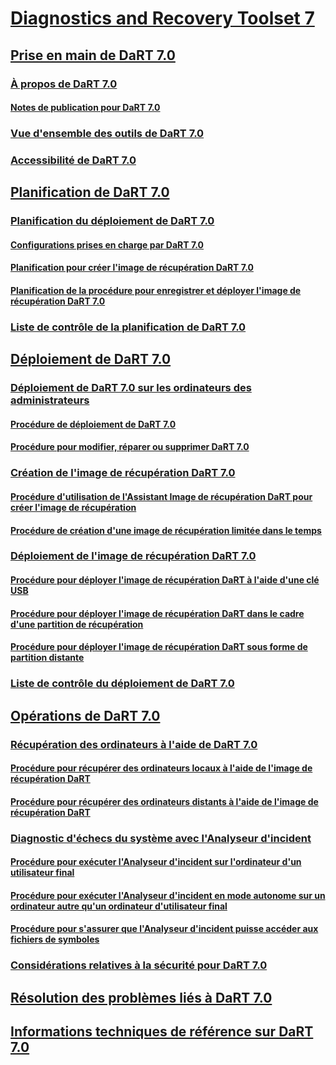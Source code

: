 # [Diagnostics and Recovery Toolset 7](index.md)
## [Prise en main de DaRT 7.0](getting-started-with-dart-70-new-ia.md)
### [À propos de DaRT 7.0](about-dart-70-new-ia.md)
#### [Notes de publication pour DaRT 7.0](release-notes-for-dart-70-new-ia.md)
### [Vue d'ensemble des outils de DaRT 7.0](overview-of-the-tools-in-dart-70-new-ia.md)
### [Accessibilité de DaRT 7.0](accessibility-for-dart-70.md)
## [Planification de DaRT 7.0](planning-for-dart-70-new-ia.md)
### [Planification du déploiement de DaRT 7.0](planning-to-deploy-dart-70.md)
#### [Configurations prises en charge par DaRT 7.0](dart-70-supported-configurations-dart-7.md)
#### [Planification pour créer l'image de récupération DaRT 7.0](planning-to-create-the-dart-70-recovery-image.md)
#### [Planification de la procédure pour enregistrer et déployer l'image de récupération DaRT 7.0](planning-how-to-save-and-deploy-the-dart-70-recovery-image.md)
### [Liste de contrôle de la planification de DaRT 7.0](dart-70-planning-checklist-dart-7.md)
## [Déploiement de DaRT 7.0](deploying-dart-70-new-ia.md)
### [Déploiement de DaRT 7.0 sur les ordinateurs des administrateurs](deploying-dart-70-to-administrator-computers-dart-7.md)
#### [Procédure de déploiement de DaRT 7.0](how-to-deploy-dart-70.md)
#### [Procédure pour modifier, réparer ou supprimer DaRT 7.0](how-to-change-repair-or-remove-dart-70.md)
### [Création de l'image de récupération DaRT 7.0](creating-the-dart-70-recovery-image-dart-7.md)
#### [Procédure d'utilisation de l'Assistant Image de récupération DaRT pour créer l'image de récupération](how-to-use-the-dart-recovery-image-wizard-to-create-the-recovery-image-dart-7.md)
#### [Procédure de création d'une image de récupération limitée dans le temps](how-to-create-a-time-limited-recovery-image-dart-7.md)
### [Déploiement de l'image de récupération DaRT 7.0](deploying-the-dart-70-recovery-image-dart-7.md)
#### [Procédure pour déployer l'image de récupération DaRT à l'aide d'une clé USB](how-to-deploy-the-dart-recovery-image-using-a-usb-flash-drive-dart-7.md)
#### [Procédure pour déployer l'image de récupération DaRT dans le cadre d'une partition de récupération](how-to-deploy-the-dart-recovery-image-as-part-of-a-recovery-partition-dart-7.md)
#### [Procédure pour déployer l'image de récupération DaRT sous forme de partition distante](how-to-deploy-the-dart-recovery-image-as-a-remote-partition-dart-7.md)
### [Liste de contrôle du déploiement de DaRT 7.0](dart-70-deployment-checklist-dart-7.md)
## [Opérations de DaRT 7.0](operations-for-dart-70-new-ia.md)
### [Récupération des ordinateurs à l'aide de DaRT 7.0](recovering-computers-using-dart-70-dart-7.md)
#### [Procédure pour récupérer des ordinateurs locaux à l'aide de l'image de récupération DaRT](how-to-recover-local-computers-using-the-dart-recovery-image-dart-7.md)
#### [Procédure pour récupérer des ordinateurs distants à l'aide de l'image de récupération DaRT](how-to-recover-remote-computers-using-the-dart-recovery-image-dart-7.md)
### [Diagnostic d'échecs du système avec l'Analyseur d'incident](diagnosing-system-failures-with-crash-analyzer--dart-7.md)
#### [Procédure pour exécuter l'Analyseur d'incident sur l'ordinateur d'un utilisateur final](how-to-run-the-crash-analyzer-on-an-end-user-computer-dart-7.md)
#### [Procédure pour exécuter l'Analyseur d'incident en mode autonome sur un ordinateur autre qu'un ordinateur d'utilisateur final](how-to-run-the-crash-analyzer-in-stand-alone-mode-on-a-computer-other-than-an-end-user-computer-dart-7.md)
#### [Procédure pour s'assurer que l'Analyseur d'incident puisse accéder aux fichiers de symboles](how-to-ensure-that-crash-analyzer-can-access-symbol-files-dart-7.md)
### [Considérations relatives à la sécurité pour DaRT 7.0](security-considerations-for-dart-70-dart-7.md)
## [Résolution des problèmes liés à DaRT 7.0](troubleshooting-dart-70-new-ia.md)
## [Informations techniques de référence sur DaRT 7.0](technical-reference-for-dart-70-new-ia.md)

